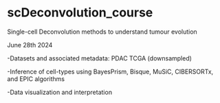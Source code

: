 # scDeconvolution_course
Single-cell Deconvolution methods to understand tumour evolution  

June 28th 2024  

-Datasets and associated metadata: PDAC TCGA (downsampled)

-Inference of cell-types using BayesPrism, Bisque, MuSiC, CIBERSORTx, and EPIC algorithms  

-Data visualization and interpretation
